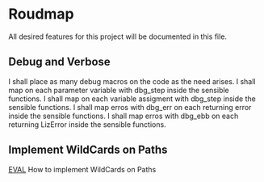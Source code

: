 # Roudmap
All desired features for this project will be documented in this file.

## Debug and Verbose
I shall place as many debug macros on the code as the need arises.
I shall map on each parameter variable with dbg_step inside the sensible functions.
I shall map on each variable assigment with dbg_step inside the sensible functions.
I shall map erros with dbg_err on each returning error inside the sensible functions.
I shall map erros with dbg_ebb on each returning LizError inside the sensible functions.

## Implement WildCards on Paths
[EVAL](roud/wildcards.md) How to implement WildCards on Paths